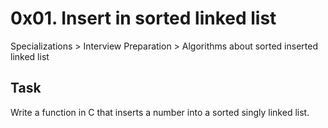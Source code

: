 # 0x01. Insert in sorted linked list

Specializations > Interview Preparation > Algorithms about sorted inserted linked list 

## Task

Write a function in C that inserts a number into a sorted singly linked list.

